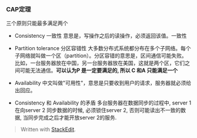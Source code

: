 ### CAP定理
三个原则只能最多满足两个
* Consistency 一致性
意思是，写操作之后的读操作，必须返回该值。一致性
* Partition tolerance 分区容错性
大多数分布式系统都分布在多个子网络。每个子网络就叫做一个区（partition）。分区容错的意思是，区间通信可能失败。比如，一台服务器放在中国，另一台服务器放在美国，这就是两个区，它们之间可能无法通信。**可以认为P 是一定要满足的, 所以 C 和A 只能满足一个**

* Availability 
中文叫做"可用性"，意思是只要收到用户的请求，服务器就必须给出回应。

*  Consistency 和 Availability 的矛盾
多台服务器在数据同步的过程中, server 1 在向server 2 同步数据的时候, 必须锁住server 2, 否则可能读出不一致的数据, 当同步完成之后才能开放server 2的服务. 
> Written with [StackEdit](https://stackedit.io/).
<!--stackedit_data:
eyJoaXN0b3J5IjpbNTg1NTEzMyw1NDE1ODA3ODYsLTIwNTQyOT
Y5NzddfQ==
-->